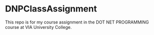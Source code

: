 # DNPClassAssignment
This repo is for my course assignment in the DOT NET PROGRAMMING course at VIA University College.
